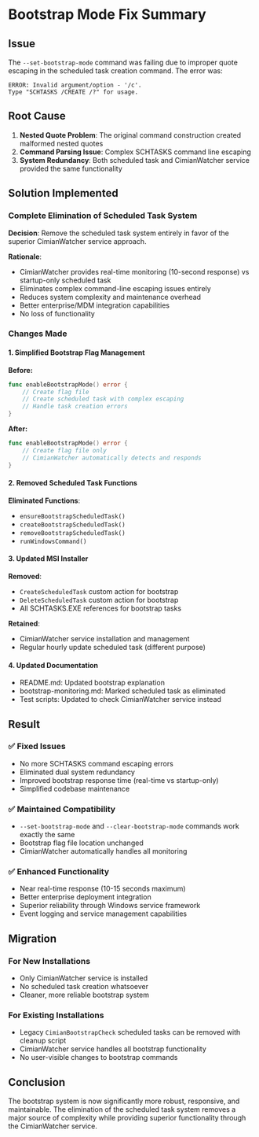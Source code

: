 # Bootstrap Mode Fix Summary

## Issue
The `--set-bootstrap-mode` command was failing due to improper quote escaping in the scheduled task creation command. The error was:

```
ERROR: Invalid argument/option - '/c'.
Type "SCHTASKS /CREATE /?" for usage.
```

## Root Cause
1. **Nested Quote Problem**: The original command construction created malformed nested quotes
2. **Command Parsing Issue**: Complex SCHTASKS command line escaping
3. **System Redundancy**: Both scheduled task and CimianWatcher service provided the same functionality

## Solution Implemented

### Complete Elimination of Scheduled Task System
**Decision**: Remove the scheduled task system entirely in favor of the superior CimianWatcher service approach.

**Rationale**:
- CimianWatcher provides real-time monitoring (10-second response) vs startup-only scheduled task
- Eliminates complex command-line escaping issues entirely
- Reduces system complexity and maintenance overhead
- Better enterprise/MDM integration capabilities
- No loss of functionality

### Changes Made

#### 1. Simplified Bootstrap Flag Management
**Before:**
```go
func enableBootstrapMode() error {
    // Create flag file
    // Create scheduled task with complex escaping
    // Handle task creation errors
}
```

**After:**
```go
func enableBootstrapMode() error {
    // Create flag file only
    // CimianWatcher automatically detects and responds
}
```

#### 2. Removed Scheduled Task Functions
**Eliminated Functions**:
- `ensureBootstrapScheduledTask()`
- `createBootstrapScheduledTask()`
- `removeBootstrapScheduledTask()`
- `runWindowsCommand()`

#### 3. Updated MSI Installer
**Removed**:
- `CreateScheduledTask` custom action for bootstrap
- `DeleteScheduledTask` custom action for bootstrap
- All SCHTASKS.EXE references for bootstrap tasks

**Retained**:
- CimianWatcher service installation and management
- Regular hourly update scheduled task (different purpose)

#### 4. Updated Documentation
- README.md: Updated bootstrap explanation
- bootstrap-monitoring.md: Marked scheduled task as eliminated
- Test scripts: Updated to check CimianWatcher service instead

## Result

### ✅ Fixed Issues
- No more SCHTASKS command escaping errors
- Eliminated dual system redundancy
- Improved bootstrap response time (real-time vs startup-only)
- Simplified codebase maintenance

### ✅ Maintained Compatibility
- `--set-bootstrap-mode` and `--clear-bootstrap-mode` commands work exactly the same
- Bootstrap flag file location unchanged
- CimianWatcher automatically handles all monitoring

### ✅ Enhanced Functionality
- Near real-time response (10-15 seconds maximum)
- Better enterprise deployment integration
- Superior reliability through Windows service framework
- Event logging and service management capabilities

## Migration

### For New Installations
- Only CimianWatcher service is installed
- No scheduled task creation whatsoever
- Cleaner, more reliable bootstrap system

### For Existing Installations
- Legacy `CimianBootstrapCheck` scheduled tasks can be removed with cleanup script
- CimianWatcher service handles all bootstrap functionality
- No user-visible changes to bootstrap commands

## Conclusion

The bootstrap system is now significantly more robust, responsive, and maintainable. The elimination of the scheduled task system removes a major source of complexity while providing superior functionality through the CimianWatcher service.
